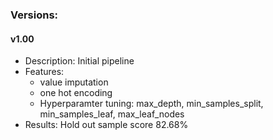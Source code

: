 ### Versions: <br />


#### v1.00


* Description: Initial pipeline <br />
* Features: <br />
    * value imputation
    * one hot encoding
    * Hyperparamter tuning: max_depth, min_samples_split, min_samples_leaf, max_leaf_nodes <br />
* Results: Hold out sample score 82.68% <br />
